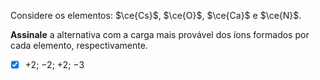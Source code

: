 Considere os elementos: $\ce{Cs}$, $\ce{O}$, $\ce{Ca}$ e $\ce{N}$.

**Assinale** a alternativa com a carga mais provável dos íons formados por cada elemento, respectivamente.

- [x] $+2$; $-2$; $+2$; $-3$

